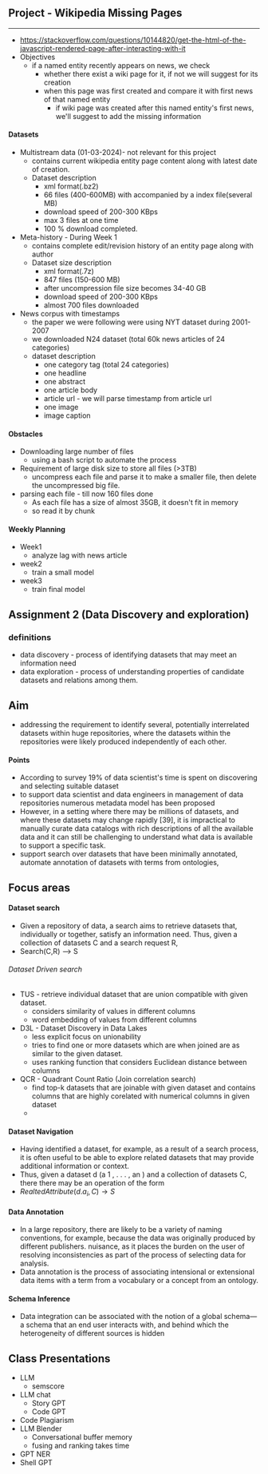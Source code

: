 ## Project - Wikipedia Missing Pages
---
- https://stackoverflow.com/questions/10144820/get-the-html-of-the-javascript-rendered-page-after-interacting-with-it
- Objectives
	- if a named entity recently appears on news, we check
		- whether there exist a wiki page for it, if not we will suggest for its creation
		- when this page was first created and compare it with first news of that named entity
			- if wiki page was created after this named entity's first news, we'll suggest to add the missing information

#### Datasets
- Multistream data (01-03-2024)- not relevant for this project
	- contains current wikipedia entity page content along with latest date of creation.
	- Dataset description
		- xml format(.bz2)
		- 66 files (400-600MB) with accompanied by a index file(several MB)
		- download speed of 200-300 KBps
		- max 3 files at one time
		- 100 % download completed.
- Meta-history - During Week 1
	- contains complete edit/revision history of an entity page along with author 
	- Dataset size description
		- xml format(.7z)
		- 847 files (150-600 MB)
		- after uncompression file size becomes 34-40 GB
		- download speed of 200-300 KBps
		- almost 700 files downloaded
- News corpus with timestamps 
	- the paper we were following were using NYT dataset during 2001-2007
	- we downloaded N24 dataset (total 60k news articles of 24 categories)
	- dataset description
		- one category tag (total 24 categories)
		- one headline
		- one abstract
		- one article body
		- article url - we will parse timestamp from article url
		- one image
		- image caption
#### Obstacles
- Downloading large number of files
	- using a bash script to automate the process
- Requirement of large disk size to store all files (>3TB)
	- uncompress each file and parse it to make a smaller file, then delete the uncompressed big file.
- parsing each file - till now 160 files done
	- As each file has a size of almost 35GB, it doesn't fit in memory
	- so read it by chunk
	
#### Weekly Planning
- Week1
	- analyze lag with news article
- week2 
	- train a small model
- week3 
	- train final model



## Assignment 2 (Data Discovery and exploration)
### definitions
- data discovery - process of identifying datasets that may meet an information need
- data exploration - process of understanding properties of candidate datasets and relations among them.

## Aim
- addressing the requirement to identify several, potentially interrelated datasets within huge repositories, where the datasets within the repositories were likely produced independently of each other.
#### Points 
- According to survey 19% of data scientist's time is spent on discovering and selecting suitable dataset
- to support data scientist and data engineers in management of data repositories numerous metadata model has been proposed
- However, in a setting where there may be millions of datasets, and where these datasets may change rapidly [39], it is impractical to manually curate data catalogs with rich descriptions of all the available data and it can still be challenging to understand what data is available to support a specific task.
- support search over datasets that have been minimally annotated, automate annotation of datasets with terms from ontologies,

## Focus areas
#### Dataset search
- Given a repository of data, a search aims to retrieve datasets that, individually or together, satisfy an information need. Thus, given a collection of datasets C and a search request R,
- Search(C,R) -->  S
###### Dataset Driven search
- TUS - retrieve individual dataset that are union compatible with given dataset. 
	- considers similarity of values in different columns
	- word embedding of values from different columns
- D3L - Dataset Discovery in Data Lakes
	- less explicit focus on unionability
	- tries to find one or more datasets which are when joined are as similar to the given dataset.
	- uses ranking function that considers Euclidean distance between columns
- QCR - Quadrant Count Ratio (Join correlation search)
	- find top-k datasets that are joinable with given dataset and contains columns that are highly corelated with numerical columns in given dataset
	- 
#### Dataset Navigation
- Having identified a dataset, for example, as a result of a search process, it is often useful to be able to explore related datasets that may provide additional information or context.
- Thus, given a dataset d (a 1 , . . . , an ) and a collection of datasets C, there there may be an operation of the form
- $RealtedAttribute(d.a_i,C)\rightarrow S$

#### Data Annotation
- In a large repository, there are likely to be a variety of naming conventions, for example, because the data was originally produced by different publishers. nuisance, as it places the burden on the user of resolving inconsistencies as part of the process of selecting data for analysis.
- Data annotation is the process of associating intensional or extensional data items with a term from a vocabulary or a concept from an ontology.

#### Schema Inference
- Data integration can be associated with the notion of a global schema—a schema that an end user interacts with, and behind which the heterogeneity of different sources is hidden


## Class Presentations
- LLM
	- semscore
- LLM chat
	- Story GPT
	- Code GPT
- Code Plagiarism
- LLM Blender
	- Conversational buffer memory
	- fusing and ranking takes time
- GPT NER
- Shell GPT